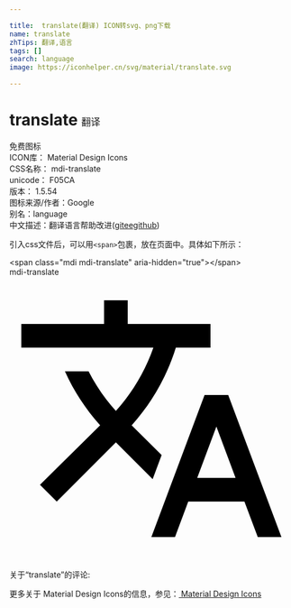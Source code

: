 ```yaml
---

title:  translate(翻译) ICON转svg、png下载
name: translate
zhTips: 翻译,语言
tags: []
search: language
image: https://iconhelper.cn/svg/material/translate.svg

---
```


# translate  <small style="font-size: 60%;font-weight: 100">翻译</small>


<div class="detail-page">
<p>
<span><span class="badge-success badge">免费图标</span> </span>
<br/>
<span>
ICON库：
<span class="badge-secondary badge">Material Design Icons</span> 
</span>
<br/>
<span>
CSS名称：
<span class="badge-secondary badge">mdi-translate</span> 
</span>
<br/>
<span>
unicode：
<span class="badge-secondary badge">F05CA</span> 
<copy-btn content='F05CA' btn-title=""></copy-btn>
<copy-btn :content='String.fromCodePoint(parseInt("F05CA", 16))' btn-title="复制U"></copy-btn>
</span>
<br/>
<span>
版本：
<span class="badge-secondary badge">1.5.54</span> 
</span>
<br/>
<span>图标来源/作者：<span class="badge-light badge">Google</span></span> 
<br/>
<span>别名：<span class="badge-light badge">language</span></span><br/><span class="zh-detail">中文描述：<span class="badge-primary badge">翻译</span><span class="badge-primary badge">语言</span><span class="help-link"><span>帮助改进</span>(<a href="https://gitee.com/liuwave/icon-helper/edit/master/json/material/translate.json" target="_blank" rel="noopener noreferrer">gitee</a><a href="https://github.com/liuwave/icon-helper/edit/master/json/material/translate.json" target="_blank" rel="noopener noreferrer">github</a></span>)</span><br/>
</p>
</div>
<div class="alert alert-dark">
  <i class="mdi mdi-translate mdi-48px"></i>
  <i class="mdi mdi-translate mdi-36px"></i>
  <i class="mdi mdi-translate mdi-24px"></i>
  <i class="mdi mdi-translate mdi-18px"></i>
</div>
<div>
  <p>引入css文件后，可以用<code>&lt;span&gt;</code>包裹，放在页面中。具体如下所示：    
  </p>
  <div class="alert alert-primary" style="font-size: 14px">
    &lt;span class="mdi mdi-translate" aria-hidden="true"&gt;&lt;/span&gt;
    <copy-btn content='<span class="mdi mdi-translate" aria-hidden="true"></span>'></copy-btn>
  </div>
  <div class="alert alert-secondary">
    <i class="mdi mdi-translate"
    style="font-size: 24px"
    aria-hidden="true"></i> mdi-translate
    <copy-btn content="mdi-translate" btn-title="复制图标名称"></copy-btn>
  </div>
</div>
<div id="svg" class="svg-wrap">
<svg xmlns="http://www.w3.org/2000/svg" viewBox="0 0 24 24"><path d="M12.87,15.07L10.33,12.56L10.36,12.53C12.1,10.59 13.34,8.36 14.07,6H17V4H10V2H8V4H1V6H12.17C11.5,7.92 10.44,9.75 9,11.35C8.07,10.32 7.3,9.19 6.69,8H4.69C5.42,9.63 6.42,11.17 7.67,12.56L2.58,17.58L4,19L9,14L12.11,17.11L12.87,15.07M18.5,10H16.5L12,22H14L15.12,19H19.87L21,22H23L18.5,10M15.88,17L17.5,12.67L19.12,17H15.88Z" /></svg>
</div>
<detail full-name='mdi-translate'></detail>
<div>
<p>关于“translate”的评论:</p>
</div>
<Vssue title="关于“translate”的评论" ></Vssue>    
<div><p>更多关于 Material Design Icons的信息，参见：<a target="_blank" href="https://iconhelper.cn/material.html"> Material Design Icons</a>
</p></div>
